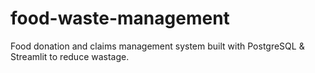 # food-waste-management
Food donation and claims management system built with PostgreSQL &amp; Streamlit to reduce wastage.
